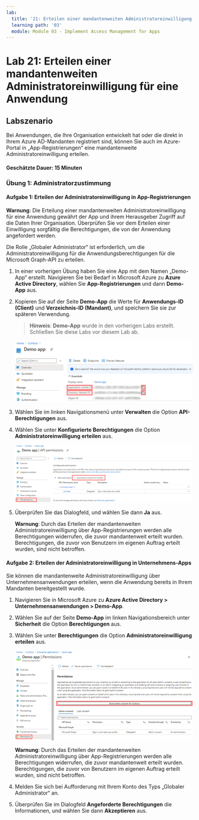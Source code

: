 ```yaml
---
lab:
  title: '21: Erteilen einer mandantenweiten Administratoreinwilligung für eine Anwendung'
  learning path: '03'
  module: Module 03 - Implement Access Management for Apps
---
```


# Lab 21: Erteilen einer mandantenweiten Administratoreinwilligung für eine Anwendung

## Labszenario

Bei Anwendungen, die Ihre Organisation entwickelt hat oder die direkt in Ihrem Azure AD-Mandanten registriert sind, können Sie auch im Azure-Portal in „App-Registrierungen“ eine mandantenweite Administratoreinwilligung erteilen.

#### Geschätzte Dauer: 15 Minuten

### Übung 1: Administratorzustimmung

#### Aufgabe 1: Erteilen der Administratoreinwilligung in App-Registrierungen

   **Warnung**: Die Erteilung einer mandantenweiten Administratoreinwilligung für eine Anwendung gewährt der App und ihrem Herausgeber Zugriff auf die Daten Ihrer Organisation. Überprüfen Sie vor dem Erteilen einer Einwilligung sorgfältig die Berechtigungen, die von der Anwendung angefordert werden.

Die Rolle „Globaler Administrator“ ist erforderlich, um die Administratoreinwilligung für die Anwendungsberechtigungen für die Microsoft Graph-API zu erteilen.

1. In einer vorherigen Übung haben Sie eine App mit dem Namen „Demo-App“ erstellt. Navigieren Sie bei Bedarf in Microsoft Azure zu **Azure Active Directory**, wählen Sie **App-Registrierungen** und dann **Demo-App** aus.


2. Kopieren Sie auf der Seite **Demo-App** die Werte für **Anwendungs-ID (Client)** und **Verzeichnis-ID (Mandant)**, und speichern Sie sie zur späteren Verwendung.

    >**Hinweis**: **Demo-App** wurde in den vorherigen Labs erstellt. Schließen Sie diese Labs vor diesem Lab ab.

    ![Bildschirmabbildung der Anzeige der Seite „Demo-App“ mit hervorgehobener Verzeichnis-ID](./media/lp3-mod3-demo-app-directory-id.png)

3. Wählen Sie im linken Navigationsmenü unter **Verwalten** die Option **API-Berechtigungen** aus.

4. Wählen Sie unter **Konfigurierte Berechtigungen** die Option **Administratoreinwilligung erteilen** aus.

    ![Bildschirmabbildung mit der Seite „API-Berechtigung“ mit hervorgehobener Option „Administratoreinwilligung erteilen“ für Contoso](./media/lp3-mod3-api-permissions-admin-consent.png)

5. Überprüfen Sie das Dialogfeld, und wählen Sie dann **Ja** aus.

   **Warnung**: Durch das Erteilen der mandantenweiten Administratoreinwilligung über App-Registrierungen werden alle Berechtigungen widerrufen, die zuvor mandantenweit erteilt wurden. Berechtigungen, die zuvor von Benutzern im eigenen Auftrag erteilt wurden, sind nicht betroffen.

#### Aufgabe 2: Erteilen der Administratoreinwilligung in Unternehmens-Apps

Sie können die mandantenweite Administratoreinwilligung über Unternehmensanwendungen erteilen, wenn die Anwendung bereits in Ihrem Mandanten bereitgestellt wurde.

1. Navigieren Sie in Microsoft Azure zu **Azure Active Directory > Unternehmensanwendungen > Demo-App**.

2. Wählen Sie auf der Seite **Demo-App** im linken Navigationsbereich unter **Sicherheit** die Option **Berechtigungen** aus.

3. Wählen Sie unter **Berechtigungen** die Option **Administratoreinwilligung erteilen** aus.

    ![Bildschirmabbildung mit der Seite „Berechtigungen“ für die Demo-App mit hervorgehobener Option „Administratoreinwilligung erteilen“ für Contoso](./media/lp3-mod3-grant-admin-consent-in-enterprise-app.png)

   **Warnung**: Durch das Erteilen der mandantenweiten Administratoreinwilligung über App-Registrierungen werden alle Berechtigungen widerrufen, die zuvor mandantenweit erteilt wurden. Berechtigungen, die zuvor von Benutzern im eigenen Auftrag erteilt wurden, sind nicht betroffen.

4. Melden Sie sich bei Aufforderung mit Ihrem Konto des Typs „Globaler Administrator“ an.

5. Überprüfen Sie im Dialogfeld **Angeforderte Berechtigungen** die Informationen, und wählen Sie dann **Akzeptieren** aus.
